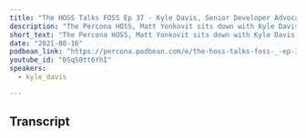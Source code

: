 ```yaml
---
title: "The HOSS Talks FOSS Ep 37 - Kyle Davis, Senior Developer Advocate AWS"
description: "The Percona HOSS, Matt Yonkovit sits down with Kyle Davis, Senior Developer Advocate AWS, to tackle his background as Developer Advocate before diving into the details around AWS’s new open source fork OpenSearch."
short_text: "The Percona HOSS, Matt Yonkovit sits down with Kyle Davis, Senior Developer Advocate AWS, to tackle his background as Developer Advocate before diving into the details around AWS’s new open source fork OpenSearch. Kyle dives into the history of OpenSearch, the license, challenges,  and roadmap. Kyle fills us in on how to use and to contribute to OpenSearch. If you did not see, Kyle generously donated his knowledge recently handling an entire track at Percona Live focused on OpenSearch.   For a deep dive on how to use and deploy OpenSearch check out all his sessions which are available for free on percona.community or on our youtube channel."
date: "2021-08-16"
podbean_link: "https://percona.podbean.com/e/the-hoss-talks-foss-_-ep-37-kyle-davis-senior-developer-advocate-aws/"
youtube_id: "0SqS0tt6YhI"
speakers:
  - kyle_davis

---
```



## Transcript

